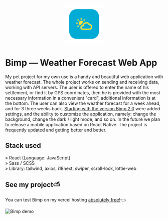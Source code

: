 <div align='center'><img src='https://github.com/Lorneyq/bimp/blob/main/public/favicon/mstile-70x70.png?raw=true' alt='Bimp'/></div>

# Bimp — Weather Forecast Web App

My pet project for my own use is a handy and beautiful web application with weather forecast. The whole project works on sending and receiving data, working with API servers. The user is offered to enter the name of his settlement, or find it by GPS coordinates, then he is provided with the most necessary information in a convenient "card", additional information is at the bottom. The user can also view the weather forecast for a week ahead, and for 3 three weeks back. [Starting with the version Bimp 2.0](https://github.com/Lorneyq/Bimp/commit/e476be29bc67ebe15563b4e54610653322030940) were added settings, and the ability to customize the application, namely: change the background, change the dark / light mode, and so on. In the future we plan to release a mobile application based on React Native. The project is frequently updated and getting better and better.

## Stack used

» React (Language: JavaScript)\
» Sass / SCSS\
» Library: tailwind, axios, i18next, swiper, scroll-lock, lottie-web

## See my project⛅️

You can test Bimp on my vercel hosting [absolutely free!](http://bimp-forecast.vercel.app/)👈

![Bimp demo](https://api-lorneyq.online/media/projects/bimp.jpg)
